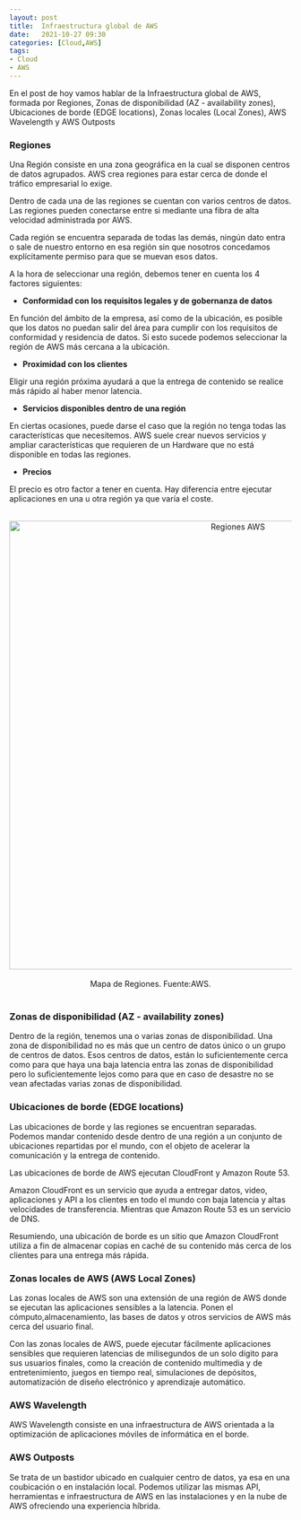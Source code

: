 ```yaml
---
layout: post
title:  Infraestructura global de AWS
date:   2021-10-27 09:30
categories: [Cloud,AWS]
tags: 
- Cloud
- AWS
---
```


En el post de hoy vamos hablar de la Infraestructura global de AWS, formada por Regiones, Zonas de disponibilidad (AZ - availability zones), Ubicaciones de borde (EDGE locations), Zonas locales (Local Zones), AWS Wavelength y AWS Outposts

### **Regiones**

Una Región consiste en una zona geográfica en la cual se disponen centros de datos agrupados. AWS crea regiones para estar cerca de donde el tráfico empresarial lo exige.

Dentro de cada una de las regiones se cuentan con varios centros de datos. Las regiones pueden conectarse entre si mediante una fibra de alta velocidad administrada por AWS.

Cada región se encuentra separada de todas las demás, ningún dato entra o sale de nuestro entorno en esa región sin que nosotros concedamos explícitamente permiso para que se muevan esos datos. 

A la hora de seleccionar una región, debemos tener en cuenta los 4 factores siguientes:

- **Conformidad con los requisitos legales y de gobernanza de datos**

En función del ámbito de la empresa, así como de la ubicación, es posible que los datos no puedan salir del área para cumplir con los requisitos de conformidad y residencia de datos. Si esto sucede podemos seleccionar la región de AWS más cercana a la ubicación.

- **Proximidad con los clientes**

Eligir una región próxima ayudará a que la entrega de contenido se realice más rápido al haber menor latencia.

- **Servicios disponibles dentro de una región**

En ciertas ocasiones, puede darse el caso que la región no tenga todas las características que necesitemos. AWS suele crear nuevos servicios y ampliar características que requieren de un Hardware que no está disponible en todas las regiones.

- **Precios**

El precio es otro factor a tener en cuenta. Hay diferencia entre ejecutar aplicaciones en una u otra región ya que varía el coste.

<center>
    <img src="https://javi-rod.github.io/assets/images/20211027/Mapa_Regiones_AWS.png" alt="Regiones AWS" width="800" />
    <figcaption>Mapa de Regiones. Fuente:AWS.</figcaption>
</center>

<br>

### **Zonas de disponibilidad (AZ - availability zones)**

Dentro de la región, tenemos una o varias zonas de disponibilidad. Una zona de disponibilidad no es más que un centro de datos único o un grupo de centros de datos. Esos centros de datos, están lo suficientemente cerca como para que haya una baja latencia entra las zonas de disponibilidad pero lo suficientemente lejos como para que en caso de desastre no se vean afectadas varias zonas de disponibilidad.

### **Ubicaciones de borde (EDGE locations)**

Las ubicaciones de borde y las regiones se encuentran separadas. Podemos mandar contenido desde dentro de una región a un conjunto de ubicaciones repartidas por el mundo, con el objeto de acelerar la comunicación y la entrega de contenido.

Las ubicaciones de borde de AWS ejecutan CloudFront y Amazon Route 53.

Amazon CloudFront es un servicio que ayuda a entregar datos, video, aplicaciones y API a los clientes en todo el mundo con baja latencia y altas velocidades de transferencia. Mientras que Amazon Route 53 es un servicio de DNS.

Resumiendo, una ubicación de borde es un sitio que Amazon CloudFront utiliza a fin de almacenar copias en caché de su contenido más cerca de los clientes para una entrega más rápida.

### **Zonas locales de AWS (AWS Local Zones)**

Las zonas locales de AWS son una extensión de una región de AWS donde se ejecutan las aplicaciones sensibles a la latencia. Ponen el cómputo,almacenamiento, las bases de datos y otros servicios de AWS más cerca del usuario final.

Con las zonas locales de AWS, puede ejecutar fácilmente aplicaciones sensibles que requieren latencias de milisegundos de un solo dígito para sus usuarios finales, como la creación de contenido multimedia y de entretenimiento, juegos en tiempo real, simulaciones de depósitos, automatización de diseño electrónico y aprendizaje automático.

### **AWS Wavelength**

AWS Wavelength consiste en una infraestructura de AWS orientada a la optimización de aplicaciones móviles de informática en el borde.

### **AWS Outposts**

Se trata de un bastidor ubicado en cualquier centro de datos, ya esa en una coubicación o en instalación local. Podemos utilizar las mismas API, herramientas e infraestructura de AWS en las instalaciones y en la nube de AWS ofreciendo una experiencia híbrida. 
